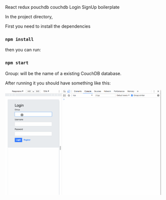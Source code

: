 React redux pouchdb couchdb Login SignUp boilerplate

In the project directory,

First you need to install the dependencies

### `npm install`

 then you can run:

### `npm start`

Group: will be the name of a existing CouchDB database.

After running it you should have something like this:

![demo](react_login_couchdb_pouchdb.gif)
